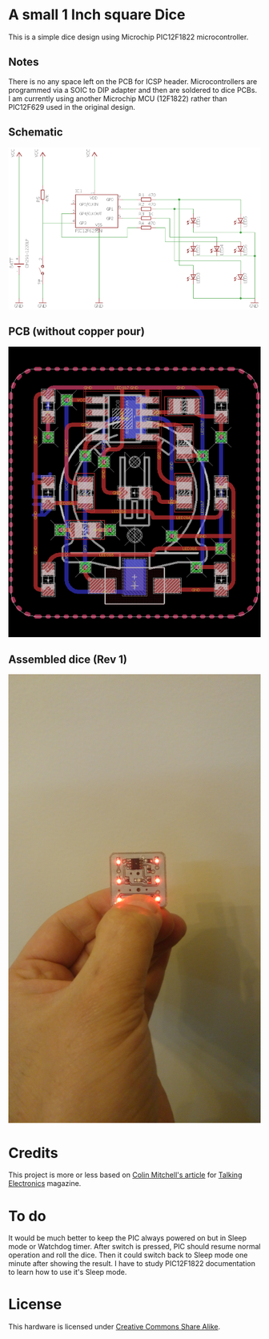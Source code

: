 # A small 1 Inch square Dice
This is a simple dice design using Microchip PIC12F1822 microcontroller.

## Notes
There is no any space left on the PCB for ICSP header.
Microcontrollers are programmed via a SOIC to DIP adapter and then are soldered to dice PCBs.
I am currently using another Microchip MCU (12F1822) rather than PIC12F629 used in the original design.

## Schematic
![Schematic snapshot](schematic.png)

## PCB (without copper pour)
![PCB snapshot](PCB.png)

## Assembled dice (Rev 1)
![Assembled board](Board.jpg)

# Credits
This project is more or less based on [Colin Mitchell's article](http://www.talkingelectronics.com/projects/LED%20Dice%20with%20PIC/Dice.html) for [Talking Electronics](https://en.wikipedia.org/wiki/Talking_Electronics) magazine. 

# To do
It would be much better to keep the PIC always powered on but in Sleep mode or Watchdog timer.
After switch is pressed, PIC should resume normal operation and roll the dice.
Then it could switch back to Sleep mode one minute after showing the result.
I have to study PIC12F1822 documentation to learn how to use it's Sleep mode.

# License
This hardware is licensed under [Creative Commons Share Alike](http://creativecommons.org/licenses/by-sa/4.0/).
